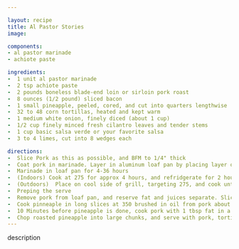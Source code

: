 ```yaml
---

layout: recipe
title: Al Pastor Stories
image: 

components:
- al pastor marinade
- achiote paste

ingredients:
-  1 unit al pastor marinade
-  2 tsp achiote paste
-  2 pounds boneless blade-end loin or sirloin pork roast
-  8 ounces (1/2 pound) sliced bacon
-  1 small pineapple, peeled, cored, and cut into quarters lengthwise
-  32 to 48 corn tortillas, heated and kept warm
-  1 medium white onion, finely diced (about 1 cup)
-  1/2 cup finely minced fresh cilantro leaves and tender stems
-  1 cup basic salsa verde or your favorite salsa
-  3 to 4 limes, cut into 8 wedges each

directions:
-  Slice Pork as this as possible, and BFM to 1/4" thick
-  Coat pork in marinade. Layer in aluminum loaf pan by placing layer of bacon first, then thin sliced marinaded meat. Contine these two layers until finished.
-  Marinade in loaf pan for 4-36 hours
-  (Indoors) Cook at 275 for approx 4 hours, and refridgerate for 2 hours or overnight
-  (Outdoors)  Place on cool side of grill, targeting 275, and cook until loaf is 180-190 degrees, allow to cool in refridgerator for 2 hours or overnight.
-  Preping the serve
-  Remove pork from loaf pan, and reserve fat and juices separate. Slice pork as thinly as possible.
-  Cook pinneaple in long slices at 350 brushed in oil from pork about 25 minutes until tender
-  10 Minutes before pineapple is done, cook pork with 1 tbsp fat in a large cast iron skillet over medium high heat until deeply brown in spots. Add any reserved juices and toss to combine. Transfer to serving bowl.
-  Chop roasted pineapple into large chunks, and serve with pork, tortillas, onionis, cilantro, salsa and lime wedges.
---
```

description